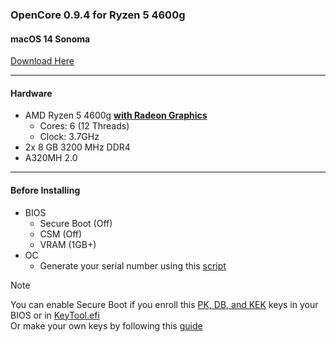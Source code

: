### OpenCore 0.9.4 for Ryzen 5 4600g
#### macOS 14 Sonoma

[Download Here](https://github.com/lhseeli/OC-RYZEN-5-4600G/releases/download/250224/EFI.zip)

___
#### Hardware
 - AMD Ryzen 5 4600g [**with Radeon Graphics**](https://chefkissinc.github.io/nred)
   - Cores: 6 (12 Threads)
   - Clock: 3.7GHz
 - 2x 8 GB 3200 MHz DDR4
 - A320MH 2.0
___
#### Before Installing
  - BIOS
      - Secure Boot (Off)
      - CSM (Off)
      - VRAM (1GB+)
  - OC
      - Generate your serial number using this [script](https://github.com/corpnewt/GenSMBIOS)


> [!NOTE]  
> You can enable Secure Boot if you enroll this [PK, DB, and KEK](https://github.com/lhseeli/OC-RYZEN-5-4600G/releases/download/250224/KEYS.zip) keys in your BIOS or in [KeyTool.efi](https://github.com/lhseeli/OC-RYZEN-5-4600G/releases/download/250224/KeyTool.efi)  
> Or make your own keys by following this [guide](https://github.com/perez987/OpenCore-and-UEFI-Secure-Boot)
